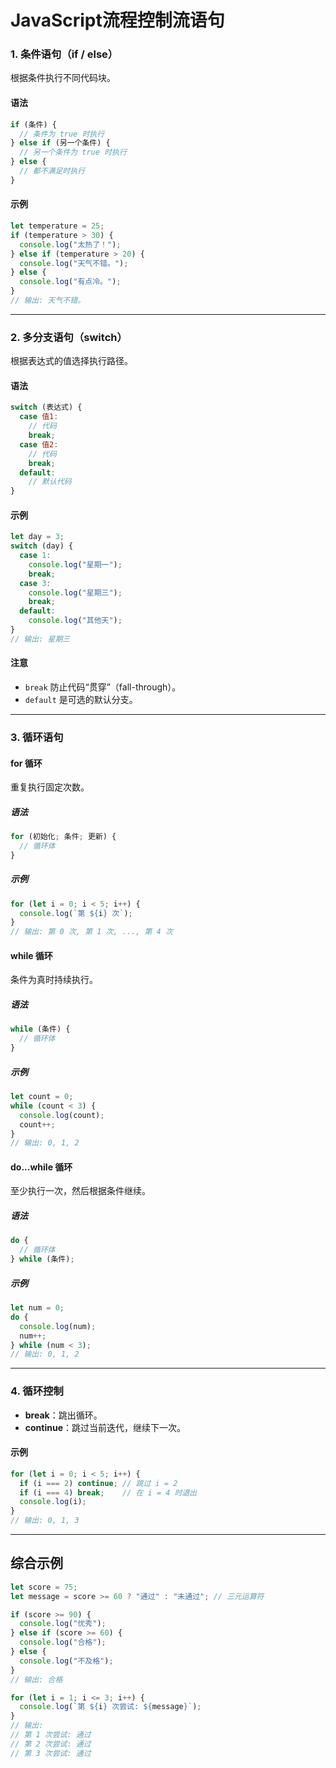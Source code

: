 # JavaScript流程控制流语句

### 1. **条件语句（if / else）**

根据条件执行不同代码块。

#### 语法

```javascript
if (条件) {
  // 条件为 true 时执行
} else if (另一个条件) {
  // 另一个条件为 true 时执行
} else {
  // 都不满足时执行
}
```

#### 示例

```javascript
let temperature = 25;
if (temperature > 30) {
  console.log("太热了！");
} else if (temperature > 20) {
  console.log("天气不错。");
} else {
  console.log("有点冷。");
}
// 输出: 天气不错。
```

---

### 2. **多分支语句（switch）**

根据表达式的值选择执行路径。

#### 语法

```javascript
switch (表达式) {
  case 值1:
    // 代码
    break;
  case 值2:
    // 代码
    break;
  default:
    // 默认代码
}
```

#### 示例

```javascript
let day = 3;
switch (day) {
  case 1:
    console.log("星期一");
    break;
  case 3:
    console.log("星期三");
    break;
  default:
    console.log("其他天");
}
// 输出: 星期三
```

#### 注意

- `break` 防止代码“贯穿”（fall-through）。
- `default` 是可选的默认分支。

---

### 3. **循环语句**

#### **for 循环**

重复执行固定次数。

##### 语法

```javascript
for (初始化; 条件; 更新) {
  // 循环体
}
```

##### 示例

```javascript
for (let i = 0; i < 5; i++) {
  console.log(`第 ${i} 次`);
}
// 输出: 第 0 次, 第 1 次, ..., 第 4 次
```

#### **while 循环**

条件为真时持续执行。

##### 语法

```javascript
while (条件) {
  // 循环体
}
```

##### 示例

```javascript
let count = 0;
while (count < 3) {
  console.log(count);
  count++;
}
// 输出: 0, 1, 2
```

#### **do...while 循环**

至少执行一次，然后根据条件继续。

##### 语法

```javascript
do {
  // 循环体
} while (条件);
```

##### 示例

```javascript
let num = 0;
do {
  console.log(num);
  num++;
} while (num < 3);
// 输出: 0, 1, 2
```

---

### 4. **循环控制**

- **break**：跳出循环。
- **continue**：跳过当前迭代，继续下一次。

#### 示例

```javascript
for (let i = 0; i < 5; i++) {
  if (i === 2) continue; // 跳过 i = 2
  if (i === 4) break;    // 在 i = 4 时退出
  console.log(i);
}
// 输出: 0, 1, 3
```

---

## **综合示例**

```javascript
let score = 75;
let message = score >= 60 ? "通过" : "未通过"; // 三元运算符

if (score >= 90) {
  console.log("优秀");
} else if (score >= 60) {
  console.log("合格");
} else {
  console.log("不及格");
}
// 输出: 合格

for (let i = 1; i <= 3; i++) {
  console.log(`第 ${i} 次尝试: ${message}`);
}
// 输出:
// 第 1 次尝试: 通过
// 第 2 次尝试: 通过
// 第 3 次尝试: 通过
```

